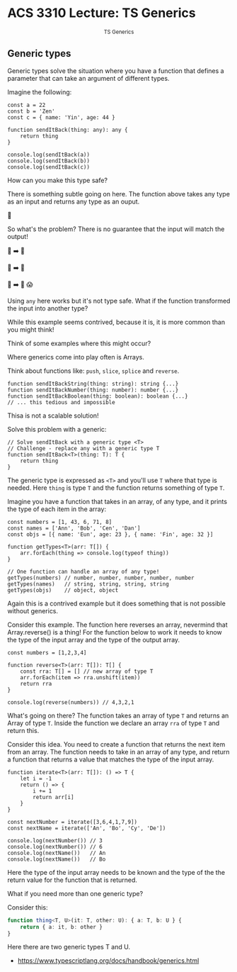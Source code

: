 # ACS 3310 Lecture: TS Generics

<small style="display:block;text-align:center">TS Generics</small>

<!-- > -->

## Generic types 

Generic types solve the situation where you have a function that defines a parameter that can take an argument of different types.

<!-- > -->

Imagine the following: 

```JS
const a = 22
const b = 'Zen'
const c = { name: 'Yin', age: 44 }

function sendItBack(thing: any): any {
	return thing
}

console.log(sendItBack(a))
console.log(sendItBack(b))
console.log(sendItBack(c))
```
How can you make this type safe?


<!-- > -->

There is something subtle going on here. The function above takes any type as an input and returns any type as an ouput. 

🔬

<!-- > -->

So what's the problem? There is no guarantee that the input will match the output! 

🍎 ➡️ 🍎

🍊 ➡️ 🍊

🍐 ➡️ 🍓 😱

<!-- > -->

Using `any` here works but it's not type safe. What if the function transformed the input into another type? 

<!-- > -->

While this example seems contrived, because it is, it is more common than you might think! 

Think of some examples where this might occur?

<!-- > -->

Where generics come into play often is Arrays. 

Think about functions like: `push`, `slice`, `splice` and `reverse`.

<!-- > -->

```JS
function sendItBackString(thing: string): string {...}
function sendItBackNumber(thing: number): number {...}
function sendItBackBoolean(thing: boolean): boolean {...}
// ... this tedious and impossible
```

Thisa is not a scalable solution! 

<!-- > -->

Solve this problem with a generic:

```JS
// Solve sendItBack with a generic type <T>
// Challenge - replace any with a generic type T
function sendItBack<T>(thing: T): T {
	return thing
}
```

The generic type is expressed as `<T>` and you'll use `T` where that type is needed. Here `thing` is type `T` and the function returns something of type `T`. 

<!-- > -->

Imagine you have a function that takes in an array, of any type, and it prints the type of each item in the array: 

```JS
const numbers = [1, 43, 6, 71, 8]
const names = ['Ann', 'Bob', 'Cen', 'Dan']
const objs = [{ name: 'Eun', age: 23 }, { name: 'Fin', age: 32 }]

function getTypes<T>(arr: T[]) {
	arr.forEach(thing => console.log(typeof thing))
}

// One function can handle an array of any type! 
getTypes(numbers) // number, number, number, number, number
getTypes(names)   // string, string, string, string
getTypes(objs)    // object, object
```

Again this is a contrived example but it does something that is not possible without generics.

<!-- > -->

Consider this example. The function here reverses an array, nevermind that Array.reverse() is a thing! For the function below to work it needs to know the type of the input array and the type of the output array. 

```JS
const numbers = [1,2,3,4]

function reverse<T>(arr: T[]): T[] {
	const rra: T[] = [] // new array of type T
	arr.forEach(item => rra.unshift(item))
	return rra
}

console.log(reverse(numbers)) // 4,3,2,1 
```

<!-- > -->

What's going on there? The function takes an array of type `T` and returns an Array of type `T`. Inside the function we declare an array `rra` of type `T` and return this. 

<!-- > -->

Consider this idea. You need to create a function that returns the next item from an array. The function needs to take in an array of any type, and return a function that returns a value that matches the type of the input array. 

<!-- > -->

```JS
function iterate<T>(arr: T[]): () => T {
	let i = -1
	return () => {
		i += 1
		return arr[i]
	}
}

const nextNumber = iterate([3,6,4,1,7,9])
const nextName = iterate(['An', 'Bo', 'Cy', 'De'])

console.log(nextNumber()) // 3
console.log(nextNumber()) // 6
console.log(nextName())   // An
console.log(nextName())   // Bo
```

Here the type of the input array needs to be known and the type of the the return value for the function that is returned. 

<!-- > -->

What if you need more than one generic type? 

<!-- > -->

Consider this: 

```TypeScript
function thing<T, U>(it: T, other: U): { a: T, b: U } {
	return { a: it, b: other }
}
```

Here there are two generic types T and U. 

<!-- > -->

- https://www.typescriptlang.org/docs/handbook/generics.html

<!-- > -->
